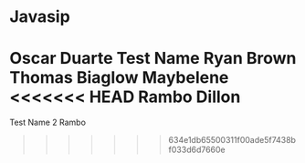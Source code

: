 # Javasip
Oscar Duarte
Test Name
Ryan Brown
Thomas Biaglow
Maybelene
<<<<<<< HEAD
Rambo
Dillon
=======
Test Name 2
Rambo
>>>>>>> 634e1db65500311f00ade5f7438bf033d6d7660e
